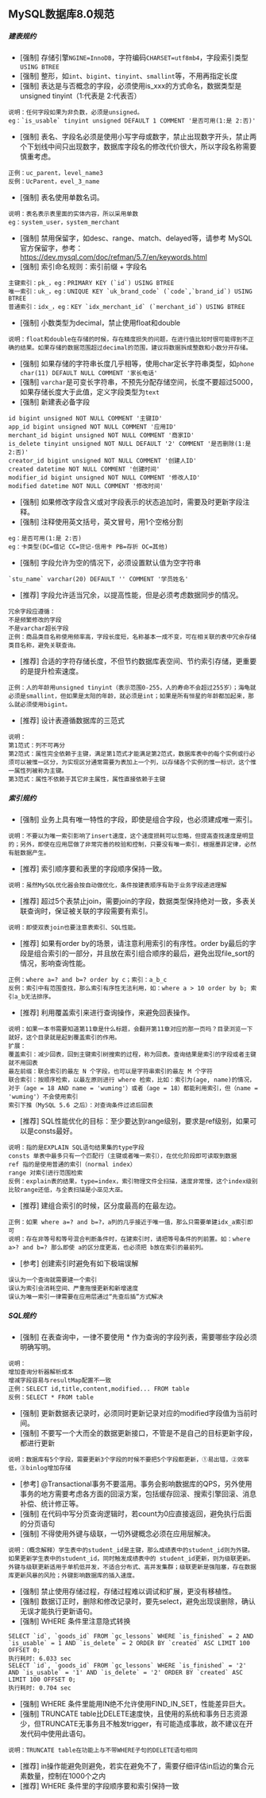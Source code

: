 ## MySQL数据库8.0规范

##### 建表规约
- [强制] 存储引擎`NGINE=InnoDB`，字符编码`CHARSET=utf8mb4`，字段索引类型`USING BTREE`
- [强制] 整形，如`int`、`bigint`、`tinyint`、`smallint`等，不用再指定长度
- [强制] 表达是与否概念的字段，必须使用is_xxx的方式命名，数据类型是unsigned tinyint（1:代表是 2:代表否）
``` 
说明：任何字段如果为非负数，必须是unsigned。
eg：`is_usable` tinyint unsigned DEFAULT 1 COMMENT '是否可用(1:是 2:否)'
``` 
- [强制] 表名、字段名必须是使用小写字母或数字，禁止出现数字开头，禁止两个下划线中间只出现数字，数据库字段名的修改代价很大，所以字段名称需要慎重考虑。
``` 
正例：uc_parent，level_name3
反例：UcParent，evel_3_name
``` 
- [强制] 表名使用单数名词。
``` 
说明：表名表示表里面的实体内容，所以采用单数
eg：system_user，system_merchant
``` 
- [强制] 禁用保留字，如desc、range、match、delayed等，请参考 MySQL官方保留字，参考：https://dev.mysql.com/doc/refman/5.7/en/keywords.html
- [强制] 索引命名规则：索引前缀 + 字段名
``` 
主键索引：pk_，eg：PRIMARY KEY (`id`) USING BTREE
唯一索引：uk_，eg：UNIQUE KEY `uk_brand_code` (`code`,`brand_id`) USING BTREE
普通索引：idx_，eg：KEY `idx_merchant_id` (`merchant_id`) USING BTREE
``` 
- [强制] 小数类型为decimal，禁止使用float和double
``` 
说明：float和double在存储的时候，存在精度损失的问题，在进行值比较时很可能得到不正确的结果。如果存储的数据范围超过decimal的范围，建议将数据拆成整数和小数分开存储。
``` 
- [强制] 如果存储的字符串长度几乎相等，使用char定长字符串类型，如`phone char(11) DEFAULT NULL COMMENT '家长电话'`
- [强制] `varchar`是可变长字符串，不预先分配存储空间，长度不要超过5000，如果存储长度大于此值，定义字段类型为`text`
- [强制] 新建表必备字段
``` 
id bigint unsigned NOT NULL COMMENT '主键ID'
app_id bigint unsigned NOT NULL COMMENT '应用ID'
merchant_id bigint unsigned NOT NULL COMMENT '商家ID'
is_delete tinyint unsigned NOT NULL DEFAULT '2' COMMENT '是否删除(1:是 2:否)'
creator_id bigint unsigned NOT NULL COMMENT '创建人ID'
created datetime NOT NULL COMMENT '创建时间'
modifier_id bigint unsigned NOT NULL COMMENT '修改人ID'
modified datetime NOT NULL COMMENT '修改时间'
``` 
- [强制] 如果修改字段含义或对字段表示的状态追加时，需要及时更新字段注释。
- [强制] 注释使用英文括号，英文冒号，用1个空格分割
``` 
eg：是否可用(1:是 2:否)
eg：卡类型(DC=借记 CC=贷记-信用卡 PB=存折 OC=其他)
``` 
- [强制] 字段允许为空的情况下，必须设置默认值为空字符串
``` 
`stu_name` varchar(20) DEFAULT '' COMMENT '学员姓名'
``` 
- [推荐] 字段允许适当冗余，以提高性能，但是必须考虑数据同步的情况。
``` 
冗余字段应遵循：
不是频繁修改的字段
不是varchar超长字段
正例：商品类目名称使用频率高，字段长度短，名称基本一成不变，可在相关联的表中冗余存储类目名称，避免关联查询。
``` 
- [推荐] 合适的字符存储长度，不但节约数据库表空间、节约索引存储，更重要的是提升检索速度。
``` 
正例：人的年龄用unsigned tinyint（表示范围0-255，人的寿命不会超过255岁）；海龟就必须是smallint，但如果是太阳的年龄，就必须是int；如果是所有恒星的年龄都加起来，那么就必须使用bigint。
``` 
- [推荐] 设计表遵循数据库的三范式
``` 
说明：
第1范式：列不可再分
第2范式：属性完全依赖于主键，满足第1范式才能满足第2范式，数据库表中的每个实例或行必须可以被惟一区分，为实现区分通常需要为表加上一个列，以存储各个实例的惟一标识，这个惟一属性列被称为主键。
第3范式：属性不依赖于其它非主属性，属性直接依赖于主键
``` 

##### 索引规约
- [强制] 业务上具有唯一特性的字段，即使是组合字段，也必须建成唯一索引。
``` 
说明：不要以为唯一索引影响了insert速度，这个速度损耗可以忽略，但提高查找速度是明显的；另外，即使在应用层做了非常完善的校验和控制，只要没有唯一索引，根据墨菲定律，必然有脏数据产生。
``` 
- [推荐] 索引顺序要和表里的字段顺序保持一致。
``` 
说明：虽然MySQL优化器会按自动做优化，条件按建表顺序有助于业务字段递进理解
``` 
- [推荐] 超过5个表禁止join，需要join的字段，数据类型保持绝对一致，多表关联查询时，保证被关联的字段需要有索引。
``` 
说明：即使双表join也要注意表索引、SQL性能。
``` 
- [推荐] 如果有order by的场景，请注意利用索引的有序性。order by最后的字段是组合索引的一部分，并且放在索引组合顺序的最后，避免出现file_sort的情况，影响查询性能。
``` 
正例：where a=? and b=? order by c；索引：a_b_c
反例：索引中有范围查找，那么索引有序性无法利用，如：where a > 10 order by b; 索引a_b无法排序。
``` 
- [推荐] 利用覆盖索引来进行查询操作，来避免回表操作。
``` 
说明：如果一本书需要知道第11章是什么标题，会翻开第11章对应的那一页吗？目录浏览一下就好，这个目录就是起到覆盖索引的作用。
扩展：
覆盖索引：减少回表，回到主键索引树搜索的过程，称为回表。查询结果是索引的字段或者主键就不用回表
最左前缀：联合索引的最左 N 个字段，也可以是字符串索引的最左 M 个字符
联合索引：按顺序检索，以最左原则进行 where 检索，比如：索引为(age, name)的情况，对于（age = 18 AND name = 'wuming'）或者（age = 18）都能利用索引，但（name = 'wuming'）不会使用索引
索引下推（MySQL 5.6 之后）：对查询条件过滤后回表
``` 
- [推荐] SQL性能优化的目标：至少要达到range级别，要求是ref级别，如果可以是consts最好。
``` 
说明：指的是EXPLAIN SQL语句结果集的type字段
consts 单表中最多只有一个匹配行（主键或者唯一索引），在优化阶段即可读取到数据
ref 指的是使用普通的索引（normal index）
range 对索引进行范围检索
反例：explain表的结果，type=index，索引物理文件全扫描，速度非常慢，这个index级别比较range还低，与全表扫描是小巫见大巫。
``` 
- [推荐] 建组合索引的时候，区分度最高的在最左边。
``` 
正例：如果 where a=? and b=?，a列的几乎接近于唯一值，那么只需要单建idx_a索引即可
说明：存在非等号和等号混合判断条件时，在建索引时，请把等号条件的列前置。如：where a>? and b=? 那么即使 a的区分度更高，也必须把 b放在索引的最前列。
``` 
- [参考] 创建索引时避免有如下极端误解
``` 
误认为一个查询就需要建一个索引
误认为索引会消耗空间、严重拖慢更新和新增速度
误认为唯一索引一律需要在应用层通过“先查后插”方式解决
``` 

##### SQL规约
- [强制] 在表查询中，一律不要使用 * 作为查询的字段列表，需要哪些字段必须明确写明。
``` 
说明：
增加查询分析器解析成本
增减字段容易与resultMap配置不一致
正例：SELECT id,title,content,modified... FROM table
反例：SELECT * FROM table
``` 
- [强制] 更新数据表记录时，必须同时更新记录对应的modified字段值为当前时间。
- [强制] 不要写一个大而全的数据更新接口，不管是不是自己的目标更新字段，都进行更新
``` 
说明：数据库有5个字段，需要更新3个字段的时候不要把5个字段都更新，①易出错，②效率低，③binlog增加存储
``` 
- [参考] @Transactional事务不要滥用。事务会影响数据库的QPS，另外使用事务的地方需要考虑各方面的回滚方案，包括缓存回滚、搜索引擎回滚、消息补偿、统计修正等。
- [强制] 在代码中写分页查询逻辑时，若count为0应直接返回，避免执行后面的分页语句
- [强制] 不得使用外键与级联，一切外键概念必须在应用层解决。
``` 
说明：（概念解释）学生表中的student_id是主键，那么成绩表中的student_id则为外键。如果更新学生表中的student_id，同时触发成绩表中的 student_id更新，则为级联更新。外键与级联更新适用于单机低并发，不适合分布式、高并发集群；级联更新是强阻塞，存在数据库更新风暴的风险；外键影响数据库的插入速度。
``` 
- [强制] 禁止使用存储过程，存储过程难以调试和扩展，更没有移植性。
- [强制] 数据订正时，删除和修改记录时，要先select，避免出现误删除，确认无误才能执行更新语句。
- [强制] WHERE 条件里注意隐式转换
``` 
SELECT `id`, `goods_id` FROM `gc_lessons` WHERE `is_finished` = 2 AND `is_usable` = 1 AND `is_delete` = 2 ORDER BY `created` ASC LIMIT 100 OFFSET 0;
执行耗时: 6.033 sec
SELECT `id`, `goods_id` FROM `gc_lessons` WHERE `is_finished` = '2' AND `is_usable` = '1' AND `is_delete` = '2' ORDER BY `created` ASC LIMIT 100 OFFSET 0;
执行耗时: 0.704 sec
``` 
- [强制] WHERE 条件里能用IN绝不允许使用FIND_IN_SET，性能差异巨大。
- [强制] TRUNCATE table比DELETE速度快，且使用的系统和事务日志资源少，但TRUNCATE无事务且不触发trigger，有可能造成事故，故不建议在开发代码中使用此语句。
``` 
说明：TRUNCATE table在功能上与不带WHERE子句的DELETE语句相同
``` 
- [推荐] in操作能避免则避免，若实在避免不了，需要仔细评估in后边的集合元素数量，控制在1000个之内
- [推荐] WHERE 条件里的字段顺序要和索引保持一致
